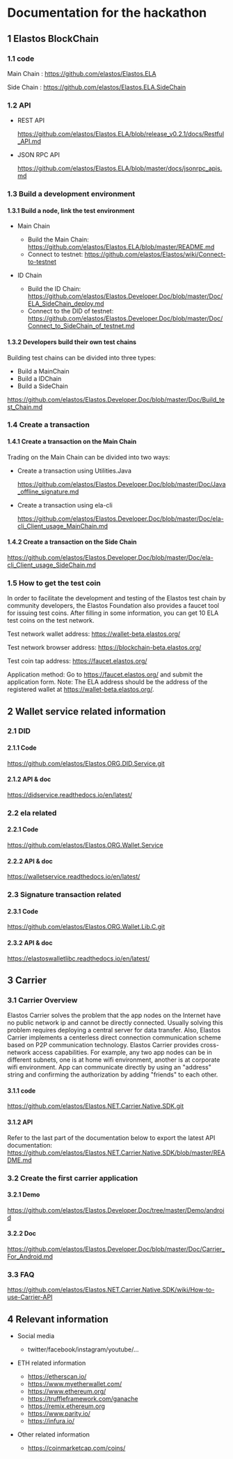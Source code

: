 # Documentation for the hackathon

## 1 Elastos BlockChain

### 1.1 code

Main Chain : <https://github.com/elastos/Elastos.ELA>

Side Chain : <https://github.com/elastos/Elastos.ELA.SideChain>

### 1.2 API

* REST API

  <https://github.com/elastos/Elastos.ELA/blob/release_v0.2.1/docs/Restful_API.md>

* JSON RPC API

  <https://github.com/elastos/Elastos.ELA/blob/master/docs/jsonrpc_apis.md>

### 1.3 Build a development environment

#### 1.3.1 Build a node, link the test environment

* Main Chain
  * Build the Main Chain:
    <https://github.com/elastos/Elastos.ELA/blob/master/README.md> 
  * Connect to testnet:
    <https://github.com/elastos/Elastos/wiki/Connect-to-testnet>

* ID Chain
  * Build the ID Chain:
    <https://github.com/elastos/Elastos.Developer.Doc/blob/master/Doc/ELA_SideChain_deploy.md>
  * Connect to the DID of testnet:
    <https://github.com/elastos/Elastos.Developer.Doc/blob/master/Doc/Connect_to_SideChain_of_testnet.md>

#### 1.3.2 Developers build their own test chains

Building test chains can be divided into three types:

* Build a MainChain
* Build a IDChain
* Build a SideChain

<https://github.com/elastos/Elastos.Developer.Doc/blob/master/Doc/Build_test_Chain.md>

### 1.4 Create a transaction

#### 1.4.1 Create a transaction on the Main Chain

Trading on the Main Chain can be divided into two ways:

* Create a transaction using Utilities.Java

  <https://github.com/elastos/Elastos.Developer.Doc/blob/master/Doc/Java_offline_signature.md>
  
* Create a transaction using ela-cli

  <https://github.com/elastos/Elastos.Developer.Doc/blob/master/Doc/ela-cli_Client_usage_MainChain.md>

#### 1.4.2 Create a transaction on the Side Chain

<https://github.com/elastos/Elastos.Developer.Doc/blob/master/Doc/ela-cli_Client_usage_SideChain.md>

### 1.5 How to get the test coin

In order to facilitate the development and testing of the Elastos test chain by community developers, the Elastos Foundation also provides a faucet tool for issuing test coins. After filling in some information, you can get 10 ELA test coins on the test network.

Test network wallet address:
<https://wallet-beta.elastos.org/>

Test network browser address:
<https://blockchain-beta.elastos.org/>

Test coin tap address:
<https://faucet.elastos.org/>

Application method:
Go to <https://faucet.elastos.org/> and submit the application form.
Note: The ELA address should be the address of the registered wallet at <https://wallet-beta.elastos.org/>.

## 2 Wallet service related information

### 2.1 DID

#### 2.1.1 Code

<https://github.com/elastos/Elastos.ORG.DID.Service.git>

#### 2.1.2 API & doc

<https://didservice.readthedocs.io/en/latest/>

### 2.2 ela related

#### 2.2.1 Code

<https://github.com/elastos/Elastos.ORG.Wallet.Service>

#### 2.2.2 API & doc

<https://walletservice.readthedocs.io/en/latest/>

### 2.3 Signature transaction related

#### 2.3.1 Code

<https://github.com/elastos/Elastos.ORG.Wallet.Lib.C.git>

#### 2.3.2 API & doc

<https://elastoswalletlibc.readthedocs.io/en/latest/>

## 3 Carrier

### 3.1 Carrier Overview

Elastos Carrier solves the problem that the app nodes on the Internet have no public network ip and cannot be directly connected. Usually solving this problem requires deploying a central server for data transfer. Also, Elastos Carrier implements a centerless direct connection communication scheme based on P2P communication technology.
Elastos Carrier provides cross-network access capabilities. For example, any two app nodes can be in different subnets, one is at home wifi environment, another is at corporate wifi environment. App can communicate directly by using an "address" string and confirming the authorization by adding "friends" to each other.

#### 3.1.1 code

<https://github.com/elastos/Elastos.NET.Carrier.Native.SDK.git>

#### 3.1.2 API

Refer to the last part of the documentation below to export the latest API documentation:
<https://github.com/elastos/Elastos.NET.Carrier.Native.SDK/blob/master/README.md>

### 3.2 Create the first carrier application

#### 3.2.1 Demo

<https://github.com/elastos/Elastos.Developer.Doc/tree/master/Demo/android>

#### 3.2.2 Doc

<https://github.com/elastos/Elastos.Developer.Doc/blob/master/Doc/Carrier_For_Android.md>

### 3.3 FAQ

<https://github.com/elastos/Elastos.NET.Carrier.Native.SDK/wiki/How-to-use-Carrier-API>

## 4 Relevant information

* Social media
  * twitter/facebook/instagram/youtube/…

* ETH related information
  * <https://etherscan.io/>
  * <https://www.myetherwallet.com/>
  * <https://www.ethereum.org/>
  * <https://truffleframework.com/ganache>
  * <https://remix.ethereum.org>
  * <https://www.parity.io/>
  * <https://infura.io/>

* Other related information
  * <https://coinmarketcap.com/coins/>
